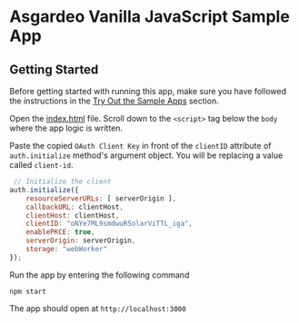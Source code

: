 # Asgardeo Vanilla JavaScript Sample App
## Getting Started
Before getting started with running this app, make sure you have followed the instructions in the [Try Out the Sample Apps](../../README.md#try-out-the-sample-apps) section.


Open the [index.html](index.html) file. Scroll down to the `<script>` tag below the `body` where the app logic is written.

Paste the copied `OAuth Client Key` in front of the `clientID` attribute of `auth.initialize` method's argument object. You will be replacing a value called `client-id`.
```javascript
 // Initialize the client
auth.initialize({
    resourceServerURLs: [ serverOrigin ],
    callbackURL: clientHost,
    clientHost: clientHost,
    clientID: "oNYe7ML9smdwuR5olarViTTL_iga",
    enablePKCE: true,
    serverOrigin: serverOrigin,
    storage: "webWorker"
});
```

Run the app by entering the following command
```
npm start
```
The app should open at `http://localhost:3000`
